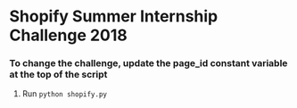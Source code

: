 # Shopify Summer Internship Challenge 2018 

### To change the challenge, update the page_id constant variable at the top of the script

1. Run `python shopify.py`

